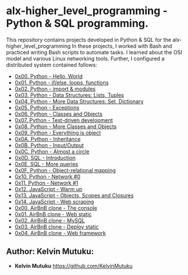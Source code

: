 # alx-higher_level_programming - Python & SQL programming.

This repository contains projects developed in Python & SQL
for the alx-higher_level_programming
In these projects, I worked with Bash and practiced
writing Bash scripts to automate tasks. I learned about the OSI model and
various Linux networking tools. Further, I configured a distributed system
contained follows:

* [0x00. Python - Hello, World](./0x00-python-hello_world)
* [0x01. Python - if/else, loops, functions](./0x01-python-if_else_loops_functions)
* [0x02. Python - import & modules](./0x02-python-import_modules)
* [0x03. Python - Data Structures: Lists, Tuples](./0x03-python-data_structures)
* [0x04. Python - More Data Structures: Set, Dictionary](./0x04-python-more_data_structures)
* [0x05. Python - Exceptions](./0x05-python-exceptions)
* [0x06. Python - Classes and Objects](./0x06-python-classes)
* [0x07. Python - Test-driven development](./0x07-python-test_driven_development)
* [0x08. Python - More Classes and Objects](./0x08-python-more_classes)
* [0x09. Python - Everything is object](./0x09-python-everything_is_object)
* [0x0A. Python - Inheritance](./0x0A-python-inheritance)
* [0x0B. Python - Input/Output](./0x0B-python-input_output)
* [0x0C. Python - Almost a circle](./0x0C-python-almost_a_circle)
* [0x0D. SQL - Introduction](./0x0D-SQL_introduction)
* [0x0E. SQL - More queries](./0x0E-SQL_more_queries)
* [0x0F. Python - Object-relational mapping](./0x0F-python-object_relational_mapping)
* [0x10. Python - Network #0 ](./0x10-python-network_0)
* [0x11. Python - Network #1](./0x11-python-network_1)
* [0x12. JavaScript - Warm up](./0x12-javascript-warm_up)
* [0x13. JavaScript - Objects, Scopes and Closures](./0x13-javascript_objects_scopes_closures)
* [0x14. JavaScript - Web scraping](./0x14-javascript-web_scraping)
* [0x00. AirBnB clone - The console](https://github.com/KelvinMutuku/AirBnB_clone)
* [0x01. AirBnB clone - Web static](https://github.com/KelvinMutuku/AirBnB_clone_v2)
* [0x02. AirBnB clone - MySQL](https://github.com/KelvinMutuku/AirBnB_clone_v2)
* [0x03. AirBnB clone - Deploy static](https://github.com/KelvinMutuku/AirBnB_clone_v2)
* [0x04. AirBnB clone - Web framework ](https://github.com/KelvinMutuku/AirBnB_clone_v2)
## Author: Kelvin Mutuku:

* __Kelvin Mutuku__ <https://github.com/KelvinMutuku>
